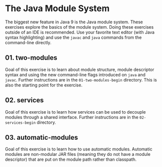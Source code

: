# The Java Module System

The biggest new feature in Java 9 is the Java module system.
These exercises explore the basics of the module system.
Doing these exercises outside of an IDE is recommended.
Use your favorite text editor (with Java syntax highlighting) and use the `javac` and `java` commands from the command-line directly.

## 01. two-modules

Goal of this exercise is to learn about module structure, module descriptor syntax and using the new command-line flags introduced on `java` and `javac`. Further instructions are in the `01-two-modules-begin` directory. This is also the starting point for the exercise.

## 02. services

Goal of this exercise is to learn how services can be used to decouple modules through a shared interface. Further instructions are in the `02-services-begin` directory.

## 03. automatic-modules

Goal of this exercise is to learn how to use automatic modules. Automatic modules are non-modular JAR files (meaning they do not have a module descriptor) that are put on the module path rather than classpath.
